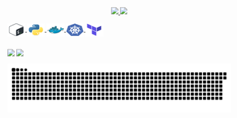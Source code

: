 <div align="center">
  <a href="https://github.com/WeslleyFelixvk">
  <img height="180em" src="https://github-readme-stats.vercel.app/api?username=WeslleyFelixvk&show_icons=true&theme=midnight-purple&include_all_commits=true"/>
  <img height="180em" src="https://github-readme-stats.vercel.app/api/top-langs/?username=WeslleyFelixvk&layout=compact&langs_count=7&theme=midnight-purple"/>
</div>

<div style="display: inline_block"><br>
  <img align="center" alt="Weslley-Bash" height="30" width="40" src="https://raw.githubusercontent.com/devicons/devicon/master/icons/bash/bash-original.svg">
  <img align="center" alt="Weslley-Python" height="30" width="40" src="https://raw.githubusercontent.com/devicons/devicon/master/icons/python/python-original.svg">
  <img align="center" alt="Weslley-Docker" height="30" width="40" src="https://raw.githubusercontent.com/devicons/devicon/master/icons/docker/docker-original.svg">
  <img align="center" alt="Weslley-Kubernetes" height="30" width="40" src="https://raw.githubusercontent.com/devicons/devicon/master/icons/kubernetes/kubernetes-plain.svg">
  <img align="center" alt="Weslley-Terraform" height="30" width="40" src="https://raw.githubusercontent.com/devicons/devicon/master/icons/terraform/terraform-original.svg">
</div>

  ##

<div> 
  <a href="https://instagram.com/felixweslley" target="_blank"><img src="https://img.shields.io/badge/-Instagram-%23E4405F?style=for-the-badge&logo=instagram&logoColor=white" target="_blank"></a>
  <a href="https://www.linkedin.com/in/weslley-felix-51b780ab" target="_blank"><img src="https://img.shields.io/badge/-LinkedIn-%230077B5?style=for-the-badge&logo=linkedin&logoColor=white" target="_blank"></a> 
 
  ![Snake animation](https://github.com/weslleyfelix/weslleyfelix/blob/main/.github/workflows/github-contribution-grid-snake.svg)
 
</div>
